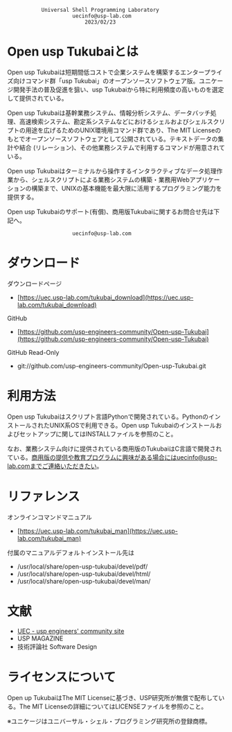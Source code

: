﻿               Universal Shell Programming Laboratory
                         uecinfo@usp-lab.com
                             2023/02/23
 
Open usp Tukubaiとは
====================

Open usp Tukubaiは短期間低コストで企業システムを構築するエンタープライズ向けコマンド群「usp Tukubai」のオープンソースソフトウェア版。ユニケージ開発手法の普及促進を狙い、usp Tukubaiから特に利用頻度の高いものを選定して提供されている。

Open usp Tukubaiは基幹業務システム、情報分析システム、データバッチ処理、高速検索システム、勘定系システムなどにおけるシェルおよびシェルスクリプトの用途を広げるためのUNIX環境用コマンド群であり、The MIT Licenseのもとでオープンソースソフトウェアとして公開されている。テキストデータの集計や結合 (リレーション)、その他業務システムで利用するコマンドが用意されている。

Open usp Tukubaiはターミナルから操作するインタラクティブなデータ処理作業から、シェルスクリプトによる業務システムの構築・業務用Webアプリケーションの構築まで、UNIXの基本機能を最大限に活用するプログラミング能力を提供する。

Open usp Tukubaiのサポート(有償)、商用版Tukubaiに関するお問合せ先は下記へ。

                         uecinfo@usp-lab.com

ダウンロード
===========

ダウンロードページ

- [https://uec.usp-lab.com/tukubai_download](https://uec.usp-lab.com/tukubai_download)

GitHub

- [https://github.com/usp-engineers-community/Open-usp-Tukubai](https://github.com/usp-engineers-community/Open-usp-Tukubai)

GitHub Read-Only

- git://github.com/usp-engineers-community/Open-usp-Tukubai.git


利用方法
========

Open usp Tukubaiはスクリプト言語Pythonで開発されている。PythonのインストールされたUNIX系OSで利用できる。Open usp Tukubaiのインストールおよびセットアップに関してはINSTALLファイルを参照のこと。

なお、業務システム向けに提供されている商用版のTukubaiはC言語で開発されている。商用版の提供や教育プログラムに興味がある場合にはuecinfo@usp-lab.comまでご連絡いただきたい。


リファレンス
============

オンラインコマンドマニュアル

- [https://uec.usp-lab.com/tukubai_man](https://uec.usp-lab.com/tukubai_man)

付属のマニュアルデフォルトインストール先は

- /usr/local/share/open-usp-tukubai/devel/pdf/
- /usr/local/share/open-usp-tukubai/devel/html/
- /usr/local/share/open-usp-tukubai/devel/man/


文献
====

- [UEC - usp engineers' community site](https://uec.usp-lab.com/)
- USP MAGAZINE
- 技術評論社 Software Design


ライセンスについて
==================

Open up TukubaiはThe MIT Licenseに基づき、USP研究所が無償で配布している。The MIT Licenseの詳細についてはLICENSEファイルを参照のこと。

※ユニケージはユニバーサル・シェル・プログラミング研究所の登録商標。

